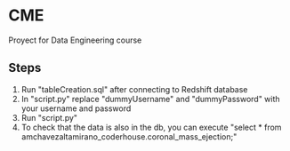 # CME
Proyect for Data Engineering course

## Steps
1. Run "tableCreation.sql" after connecting to Redshift database
2. In "script.py" replace "dummyUsername" and "dummyPassword" with your username and password
3. Run "script.py"
4. To check that the data is also in the db, you can execute "select * from amchavezaltamirano_coderhouse.coronal_mass_ejection;"
